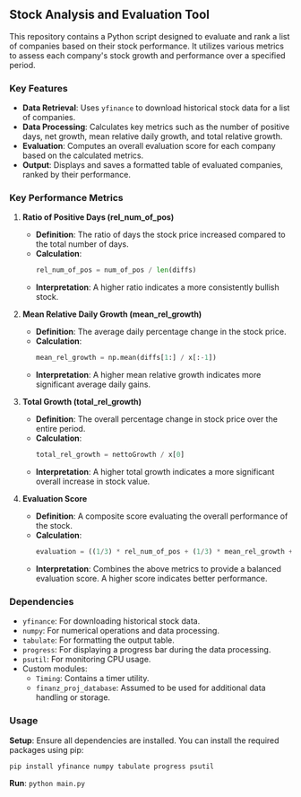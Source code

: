 ## Stock Analysis and Evaluation Tool

This repository contains a Python script designed to evaluate and rank a list of companies based on their stock performance. It utilizes various metrics to assess each company's stock growth and performance over a specified period.

### Key Features

- **Data Retrieval**: Uses `yfinance` to download historical stock data for a list of companies.
- **Data Processing**: Calculates key metrics such as the number of positive days, net growth, mean relative daily growth, and total relative growth.
- **Evaluation**: Computes an overall evaluation score for each company based on the calculated metrics.
- **Output**: Displays and saves a formatted table of evaluated companies, ranked by their performance.

### Key Performance Metrics
1. **Ratio of Positive Days (rel_num_of_pos)**
   - **Definition**: The ratio of days the stock price increased compared to the total number of days.
   - **Calculation**: 
     ```python
     rel_num_of_pos = num_of_pos / len(diffs)
     ```
   - **Interpretation**: A higher ratio indicates a more consistently bullish stock.

2. **Mean Relative Daily Growth (mean_rel_growth)**
   - **Definition**: The average daily percentage change in the stock price.
   - **Calculation**:
     ```python
     mean_rel_growth = np.mean(diffs[1:] / x[:-1])
     ```
   - **Interpretation**: A higher mean relative growth indicates more significant average daily gains.

3. **Total Growth (total_rel_growth)**
   - **Definition**: The overall percentage change in stock price over the entire period.
   - **Calculation**:
     ```python
     total_rel_growth = nettoGrowth / x[0]
     ```
   - **Interpretation**: A higher total growth indicates a more significant overall increase in stock value.

4. **Evaluation Score**
   - **Definition**: A composite score evaluating the overall performance of the stock.
   - **Calculation**:
     ```python
     evaluation = ((1/3) * rel_num_of_pos + (1/3) * mean_rel_growth + (1/3) * total_rel_growth) * 10
     ```
   - **Interpretation**: Combines the above metrics to provide a balanced evaluation score. A higher score indicates better performance.

### Dependencies

- `yfinance`: For downloading historical stock data.
- `numpy`: For numerical operations and data processing.
- `tabulate`: For formatting the output table.
- `progress`: For displaying a progress bar during the data processing.
- `psutil`: For monitoring CPU usage.
- Custom modules:
  - `Timing`: Contains a timer utility.
  - `finanz_proj_database`: Assumed to be used for additional data handling or storage.

### Usage

**Setup**: Ensure all dependencies are installed. You can install the required packages using pip:
   ```sh
   pip install yfinance numpy tabulate progress psutil
   ```

**Run**: `python main.py`
